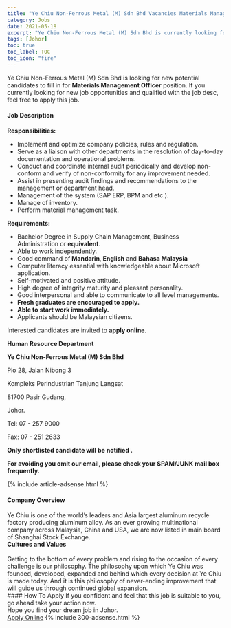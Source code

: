 ```yaml
---
title: "Ye Chiu Non-Ferrous Metal (M) Sdn Bhd Vacancies Materials Management Officer" 
category: Jobs 
date: 2021-05-18 
excerpt: "Ye Chiu Non-Ferrous Metal (M) Sdn Bhd is currently looking for suitable person to fill in the Materials Management Officer which based in Johor" 
tags: [Johor] 
toc: true 
toc_label: TOC 
toc_icon: "fire" 
--- 
```


<p>Ye Chiu Non-Ferrous Metal (M) Sdn Bhd is looking for new potential candidates to fill in for <b>Materials Management Officer</b> position. If you currently looking for new job opportunities and qualified with the job desc, feel free to apply this job.
</p><div><div><h4>Job Description</h4></div><div><div><span><div><p><strong>Responsibilities:</strong></p><ul><li>Implement and optimize company policies, rules and regulation.</li><li>Serve as a liaison with other departments in the resolution of day-to-day documentation and operational problems.</li><li>Conduct and coordinate internal audit periodically and develop non-conform and verify of non-conformity for any improvement needed.</li><li>Assist in presenting audit findings and recommendations to the management or department head.</li><li>Management of the system (SAP ERP, BPM and etc.).</li><li>Manage of inventory.</li><li>Perform material management task.</li></ul><p><strong>Requirements:</strong></p><ul><li>Bachelor Degree in <span>Supply Chain Management, Business Administration&#160;</span>or <strong>equivalent</strong>.</li><li>Able to work independently.</li><li>Good command of<strong> Mandarin</strong>,<strong> English</strong> and <strong>Bahasa Malaysia</strong></li><li>Computer literacy essential with knowledgeable about Microsoft application.</li><li>Self-motivated and positive attitude.</li><li>High degree of integrity maturity and pleasant personality.</li><li>Good interpersonal and able to communicate to all level managements.</li><li><strong>Fresh graduates are encouraged to apply.</strong></li><li><strong>Able to start work immediately.</strong></li><li>Applicants should be Malaysian citizens.</li></ul><p>Interested candidates are invited to&#160;<strong>apply online</strong>.</p><p><strong>Human Resource Department</strong></p><p><strong>Ye Chiu Non-Ferrous Metal (M) Sdn Bhd</strong></p><p>Plo 28, Jalan Nibong 3</p><p>Kompleks Perindustrian Tanjung Langsat</p><p>81700 Pasir Gudang,</p><p>Johor.</p><p>Tel: 07 - 257 9000</p><p>Fax: 07 - 251 2633</p><p><strong>Only shortlisted candidate will be notified .</strong></p><p><strong>For avoiding you omit our email, please check your SPAM/JUNK mail box frequently.</strong></p></div></span></div></div></div> 
{% include article-adsense.html %} 
<div><div><h4>Company Overview</h4></div><div><div><span><div><div>
<div>
<div>Ye Chiu is one of the world&#8217;s leaders and Asia largest aluminum recycle factory producing aluminum alloy. As an ever growing multinational company across Malaysia, China and USA, we are now listed in main board of Shanghai Stock Exchange.</div>
<div><strong>Cultures and Values</strong></div>
<div><br>
Getting to the bottom of every problem and rising to the occasion of every challenge is our philosophy. The philosophy upon which Ye Chiu was founded, developed, expanded and behind which every decision at Ye Chiu is made today. And it is this philosophy of never-ending improvement that will guide us through continued global expansion.</div>
</div>
</div></div></span></div></div></div> 
#### How To Apply 
If you confident and feel that this job is suitable to you, go ahead take your action now. <br/> 
Hope you find your dream job in Johor. <br/> 
<a href="https://www.jobstreet.com.my/en/job/materials-management-officer-4569056?jobId=jobstreet-my-job-4569056&" class="btn btn--info" target="_blank" rel="nofollow noopenner">Apply Online</a> 
{% include 300-adsense.html %} 